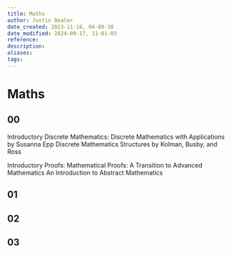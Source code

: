 ```yaml
---
title: Maths
author: Justin Bealer
date_created: 2023-11-16, 04-00-30
date_modified: 2024-09-17, 11-01-03
reference: 
description: 
aliases: 
tags: 
---
```

# Maths

## 00

Introductory Discrete Mathematics:
  Discrete Mathematics with Applications by Susanna Epp
  Discrete Mathematics Structures by Kolman, Busby, and Ross

Introductory Proofs:
  Mathematical Proofs: A Transition to Advanced Mathematics
  An Introduction to Abstract Mathematics

## 01

## 02
## 03
